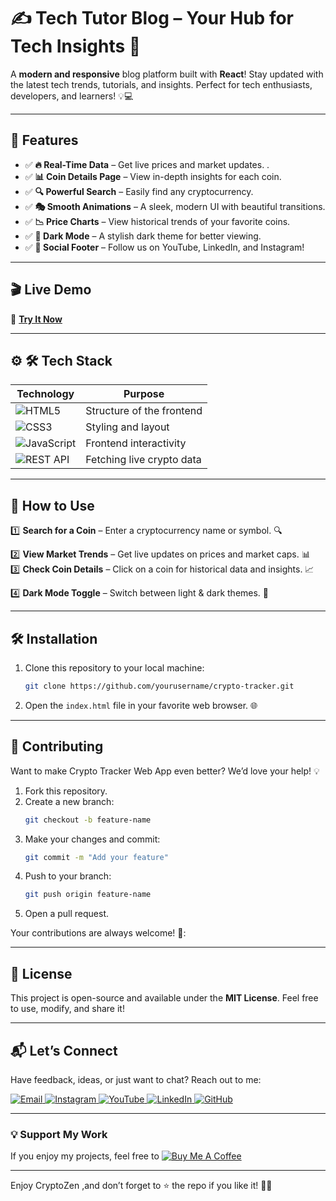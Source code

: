 # ✍️ Tech Tutor Blog – Your Hub for Tech Insights 🚀

A **modern and responsive** blog platform built with **React**! Stay updated with the latest tech trends, tutorials, and insights. Perfect for tech enthusiasts, developers, and learners! 💡💻   

---

## 🌟 Features  
- ✅ **🔥 Real-Time Data** – Get live prices and market updates.  .  
- ✅ **📊 Coin Details Page** – View in-depth insights for each coin. 
- ✅  **🔍 Powerful Search** – Easily find any cryptocurrency. 
- ✅ **🎭 Smooth Animations** – A sleek, modern UI with beautiful transitions.  
- ✅ **📉 Price Charts** – View historical trends of your favorite coins.  
- ✅ **🌙 Dark Mode** – A stylish dark theme for better viewing.
- ✅ **🔗 Social Footer** – Follow us on YouTube, LinkedIn, and Instagram!  

  
---      
## 🎬 Live Demo 

🔗 **[Try It Now]()**  


---

## ⚙ 🛠 Tech Stack
| **Technology**  | **Purpose** |
|-----------------|-------------|
| ![HTML5](https://img.shields.io/badge/HTML5-E34F26?style=for-the-badge&logo=html5&logoColor=white) | Structure of the frontend |
| ![CSS3](https://img.shields.io/badge/CSS3-1572B6?style=for-the-badge&logo=css3&logoColor=white) | Styling and layout |
| ![JavaScript](https://img.shields.io/badge/JavaScript-F7DF1E?style=for-the-badge&logo=javascript&logoColor=black) | Frontend interactivity |
| ![REST API](https://img.shields.io/badge/API-0088CC?style=for-the-badge&logo=api&logoColor=white) | Fetching live crypto data |

---

## 🚀 How to Use 
1️⃣ **Search for a Coin** – Enter a cryptocurrency name or symbol. 🔍

2️⃣ **View Market Trends** – Get live updates on prices and market caps. 📊  
3️⃣   **Check Coin Details** – Click on a coin for historical data and insights. 📈  

4️⃣ **Dark Mode Toggle** – Switch between light & dark themes. 🌙


---

## 🛠️ Installation  

1. Clone this repository to your local machine:  
   ```bash  
   git clone https://github.com/yourusername/crypto-tracker.git
   ```  

2. Open the `index.html` file in your favorite web browser. 🌐  
 

---

## 🤝 Contributing  

Want to make Crypto Tracker Web App even better? We’d love your help! 💡  
1. Fork this repository.  
2. Create a new branch:  
   ```bash  
   git checkout -b feature-name  
   ```  
3. Make your changes and commit:  
   ```bash  
   git commit -m "Add your feature"  
   ```  
4. Push to your branch:  
   ```bash  
   git push origin feature-name  
   ```  
5. Open a pull request.  

Your contributions are always welcome! 🌟:


---

## 📜 License  

This project is open-source and available under the **MIT License**. Feel free to use, modify, and share it!  

---

## 📬 Let’s Connect  

Have feedback, ideas, or just want to chat? Reach out to me:  
<div>
  <a href="mailto:onlykelvin06@gmail.com">
    <img src="https://img.shields.io/badge/Email-4285F4?style=for-the-badge&logo=gmail&logoColor=white" alt="Email" />
  </a>
  <a href="https://www.instagram.com/_.yo.kelvin/">
    <img src="https://img.shields.io/badge/Instagram-E4405F?style=for-the-badge&logo=instagram&logoColor=white" alt="Instagram" />
  </a>
  <a href="https://www.youtube.com/@TechTutor_Tv?sub_confirmation=1">
    <img src="https://img.shields.io/badge/YouTube-FF0000?style=for-the-badge&logo=youtube&logoColor=white" alt="YouTube" />
  </a>
  <a href = "https://www.linkedin.com/in/kelvin-agyare-yeboah-6728a7301?utm_source=share&utm_campaign=share_via&utm_content=profile&utm_medium=android_app">
    <img src="https://img.shields.io/badge/LinkedIn-0077B5?style=for-the-badge&logo=linkedin&logoColor=white" alt="LinkedIn" />
  </a>
  <a href="https://github.com/KelvCodes">
    <img src="https://img.shields.io/badge/GitHub-181717?style=for-the-badge&logo=github&logoColor=white" alt="GitHub" />
  </a>
</div>     
 
---
### 💡 Support My Work  
If you enjoy my projects, feel free to [![Buy Me A Coffee](https://img.shields.io/badge/Buy%20Me%20A%20Coffee-%F0%9F%8C%8D-yellow?style=for-the-badge&logo=buy-me-a-coffee&logoColor=black)](https://www.buymeacoffee.com/kelvcodes) 

---
Enjoy CryptoZen ,and don’t forget to ⭐ the repo if you like it! 🥳✨  








